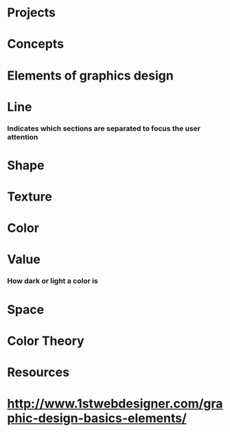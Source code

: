 # Projects
# Concepts
# Elements of graphics design
# Line
### Indicates which sections are separated to focus the user attention
# Shape
# Texture
# Color
# Value
### How dark or light a color is
# Space
# Color Theory
# Resources
# http://www.1stwebdesigner.com/graphic-design-basics-elements/

